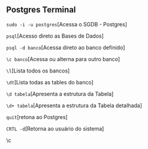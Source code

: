 ## Postgres Terminal

`sudo -i -u postgres`[Acessa o SGDB - Postgres]

`psql`[Acesso direto as Bases de Dados]

`psql -d banco`[Acessa direto ao banco definido]

`\c banco`[Acessa ou alterna para outro banco]

`\l`[Lista todos os bancos]

`\dt`[Lista todas as tables do banco]

`\d tabela`[Apresenta a estrutura da Tabela]

`\d+ tabela`[Apresenta a estrutura da Tabela detalhada]

`quit`[retona ao Postgres]

`CRTL -d`[Retorna ao usuário do sistema]

\c